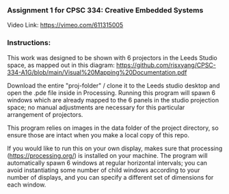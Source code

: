 ### Assignment 1 for CPSC 334: Creative Embedded Systems ###

Video Link: https://vimeo.com/611315005


### Instructions: ### 
This work was designed to be shown with 6 projectors in the Leeds Studio space, as mapped out in this diagram: https://github.com/risxyang/CPSC-334-A1G/blob/main/Visual%20Mapping%20Documentation.pdf 

Download the entire "proj-folder" / clone it to the Leeds studio desktop and open the .pde file inside in Processing. Running this program will spawn 6 windows which are already mapped to the 6 panels in the studio projection space; no manual adjustments are necessary for this particular arrangement of projectors. 

This program relies on images in the data folder of the project directory, so ensure those are intact when you make a local copy of this repo. 

If you would like to run this on your own display, makes sure that processing (https://processing.org/) is installed on your machine. The program will automatically spawn 6 windows at regular horizontal intervals; you can avoid instantiating some number of  child windows according to your number of displays, and you can specify a different set of dimensions for each window.
